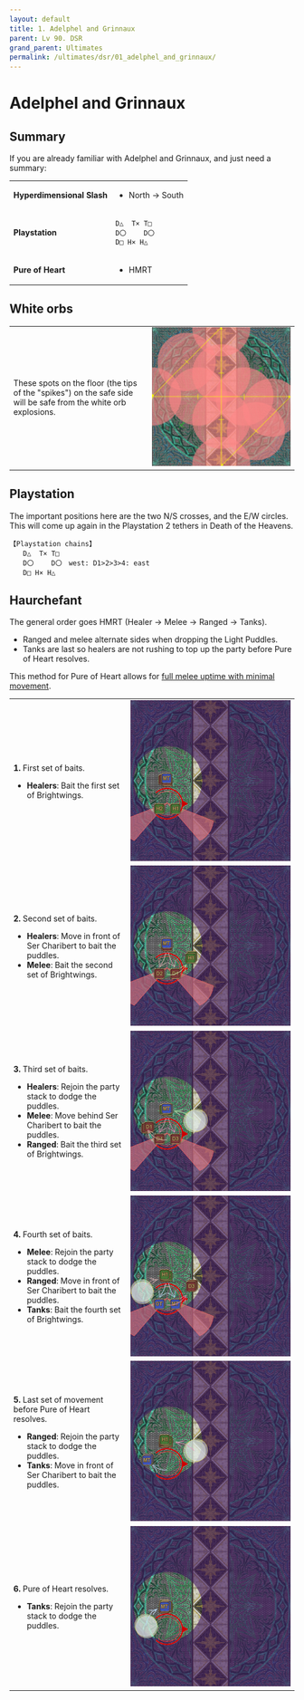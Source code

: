 ```yaml
---
layout: default
title: 1. Adelphel and Grinnaux
parent: Lv 90. DSR
grand_parent: Ultimates
permalink: /ultimates/dsr/01_adelphel_and_grinnaux/
---
```


# Adelphel and Grinnaux

## Summary

If you are already familiar with Adelphel and Grinnaux, and just need a summary:

<table>
  <tr>
    <td><b>Hyperdimensional Slash</b></td>
    <td><ul><li>North → South</li></ul></td>
  </tr>
  <tr>
    <td><b>Playstation</b></td>
    <td><pre><code>D△  T× T□
D〇　 　D〇
D□ H× H△</code></pre></td>
  </tr>
  <tr>
    <td><b>Pure of Heart</b></td>
    <td><ul><li>HMRT</li></ul></td>
  </tr>
</table>

## White orbs

<table>
  <tr>
    <td>These spots on the floor (the tips of the "spikes") on the safe side will be safe from the white orb explosions.</td>
    <td><img src="../images/adelphel_and_grinnaux/adelphel_grinnaux_01.jpg"></td>
  </tr>
</table>

## Playstation

The important positions here are the two N/S crosses, and the E/W circles. This will come up again in the Playstation 2 tethers in Death of the Heavens.
```
【Playstation chains】
　　D△  T× T□
　　D〇　 　D〇　west: D1>2>3>4: east
　　D□ H× H△
```

## Haurchefant

The general order goes HMRT (Healer → Melee → Ranged → Tanks).

- Ranged and melee alternate sides when dropping the Light Puddles.
- Tanks are last so healers are not rushing to top up the party before Pure of Heart resolves.

This method for Pure of Heart allows for [full melee uptime with minimal movement](https://clips.twitch.tv/SuaveOddArmadilloSeemsGood-VfDpqFIoUkVKUF7Q).

<table>
  <tr>
    <td><p><b>1.</b> First set of baits.</p><ul><li><b>Healers</b>: Bait the first set of Brightwings.</li></ul></td>
    <td><img src="../images/adelphel_and_grinnaux/haurchefant_01.jpg"></td>
  </tr>
  <tr>
    <td><p><b>2.</b> Second set of baits.</p><ul><li><b>Healers</b>: Move in front of Ser Charibert to bait the puddles.</li><li><b>Melee</b>: Bait the second set of Brightwings.</li></ul></td>
    <td><img src="../images/adelphel_and_grinnaux/haurchefant_02.jpg"></td>
  </tr>
  <tr>
    <td><p><b>3.</b> Third set of baits.</p><ul><li><b>Healers</b>: Rejoin the party stack to dodge the puddles.</li><li><b>Melee</b>: Move behind Ser Charibert to bait the puddles.</li><li><b>Ranged</b>: Bait the third set of Brightwings.</li></ul></td>
    <td><img src="../images/adelphel_and_grinnaux/haurchefant_03.jpg"></td>
  </tr>
  <tr>
    <td><p><b>4.</b> Fourth set of baits.</p><ul><li><b>Melee</b>: Rejoin the party stack to dodge the puddles.</li><li><b>Ranged</b>: Move in front of Ser Charibert to bait the puddles.</li><li><b>Tanks</b>: Bait the fourth set of Brightwings.</li></ul></td>
    <td><img src="../images/adelphel_and_grinnaux/haurchefant_04.jpg"></td>
  </tr>
  <tr>
    <td><p><b>5.</b> Last set of movement before Pure of Heart resolves.</p><ul><li><b>Ranged</b>: Rejoin the party stack to dodge the puddles.</li><li><b>Tanks</b>: Move in front of Ser Charibert to bait the puddles.</li></ul></td>
    <td><img src="../images/adelphel_and_grinnaux/haurchefant_05.jpg"></td>
  </tr>
  <tr>
    <td><p><b>6.</b> Pure of Heart resolves.</p><ul><li><b>Tanks</b>: Rejoin the party stack to dodge the puddles.</li></ul></td>
    <td><img src="../images/adelphel_and_grinnaux/haurchefant_06.jpg"></td>
  </tr>
</table>